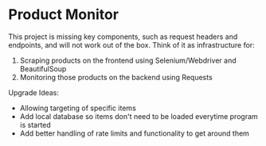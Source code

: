 # Product Monitor
This project is missing key components, such as request headers and endpoints, and will not work out of the box.
Think of it as infrastructure for:
  1) Scraping products on the frontend using Selenium/Webdriver and BeautifulSoup
  2) Monitoring those products on the backend using Requests


Upgrade Ideas:
* Allowing targeting of specific items
* Add local database so items don't need to be loaded everytime program is started
* Add better handling of rate limits and functionality to get around them
